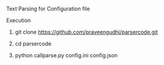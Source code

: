 Text Parsing for Configuration file


Execution

1. git clone https://github.com/praveengudhi/parsercode.git

2. cd parsercode

3. python callparse.py config.ini config.json